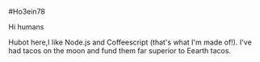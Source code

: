 #Ho3ein78

Hi humans

Hubot here,I like Node.js and Coffeescript (that's what I'm made of!).
I've had tacos on the moon and fund them far superior to Eearth tacos.
